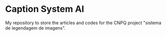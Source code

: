 # Caption System AI

My repository to store the articles and codes for the CNPQ project "sistema de legendagem de imagens".
